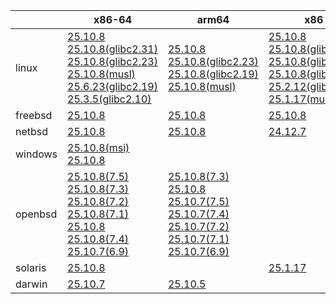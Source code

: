 ||x86-64|arm64|x86|armv7|ppc64le|armel|
| --- | --- | --- | --- | --- | --- | --- |
|linux|[25.10.8](https://github.com/roswell/sbcl_head/releases/download/25.10.8/sbcl-25.10.8-x86-64-linux-binary.tar.bz2)<br />[25.10.8(glibc2.31)](https://github.com/roswell/sbcl_head/releases/download/25.10.8/sbcl-25.10.8-x86-64-linux-glibc2.31-binary.tar.bz2)<br />[25.10.8(glibc2.23)](https://github.com/roswell/sbcl_head/releases/download/25.10.8/sbcl-25.10.8-x86-64-linux-glibc2.23-binary.tar.bz2)<br />[25.10.8(musl)](https://github.com/roswell/sbcl_head/releases/download/25.10.8/sbcl-25.10.8-x86-64-linux-musl-binary.tar.bz2)<br />[25.6.23(glibc2.19)](https://github.com/roswell/sbcl_head/releases/download/25.6.23/sbcl-25.6.23-x86-64-linux-glibc2.19-binary.tar.bz2)<br />[25.3.5(glibc2.10)](https://github.com/roswell/sbcl_head/releases/download/25.3.5/sbcl-25.3.5-x86-64-linux-glibc2.10-binary.tar.bz2)<br />|[25.10.8](https://github.com/roswell/sbcl_head/releases/download/25.10.8/sbcl-25.10.8-arm64-linux-binary.tar.bz2)<br />[25.10.8(glibc2.23)](https://github.com/roswell/sbcl_head/releases/download/25.10.8/sbcl-25.10.8-arm64-linux-glibc2.23-binary.tar.bz2)<br />[25.10.8(glibc2.19)](https://github.com/roswell/sbcl_head/releases/download/25.10.8/sbcl-25.10.8-arm64-linux-glibc2.19-binary.tar.bz2)<br />[25.10.8(musl)](https://github.com/roswell/sbcl_head/releases/download/25.10.8/sbcl-25.10.8-arm64-linux-musl-binary.tar.bz2)<br />|[25.10.8](https://github.com/roswell/sbcl_head/releases/download/25.10.8/sbcl-25.10.8-x86-linux-binary.tar.bz2)<br />[25.10.8(glibc2.31)](https://github.com/roswell/sbcl_head/releases/download/25.10.8/sbcl-25.10.8-x86-linux-glibc2.31-binary.tar.bz2)<br />[25.10.8(glibc2.23)](https://github.com/roswell/sbcl_head/releases/download/25.10.8/sbcl-25.10.8-x86-linux-glibc2.23-binary.tar.bz2)<br />[25.10.8(glibc2.19)](https://github.com/roswell/sbcl_head/releases/download/25.10.8/sbcl-25.10.8-x86-linux-glibc2.19-binary.tar.bz2)<br />[25.2.12(glibc2.10)](https://github.com/roswell/sbcl_head/releases/download/25.2.12/sbcl-25.2.12-x86-linux-glibc2.10-binary.tar.bz2)<br />[25.1.17(musl)](https://github.com/roswell/sbcl_head/releases/download/25.1.17/sbcl-25.1.17-x86-linux-musl-binary.tar.bz2)<br />|[25.10.7](https://github.com/roswell/sbcl_head/releases/download/25.10.7/sbcl-25.10.7-armv7-linux-binary.tar.bz2)<br />|[25.9.11](https://github.com/roswell/sbcl_head/releases/download/25.9.11/sbcl-25.9.11-ppc64le-linux-binary.tar.bz2)<br />[25.9.11(glibc2.23)](https://github.com/roswell/sbcl_head/releases/download/25.9.11/sbcl-25.9.11-ppc64le-linux-glibc2.23-binary.tar.bz2)<br />[25.9.11(glibc2.19)](https://github.com/roswell/sbcl_head/releases/download/25.9.11/sbcl-25.9.11-ppc64le-linux-glibc2.19-binary.tar.bz2)<br />|[25.1.17](https://github.com/roswell/sbcl_head/releases/download/25.1.17/sbcl-25.1.17-armel-linux-binary.tar.bz2)<br />|
|freebsd|[25.10.8](https://github.com/roswell/sbcl_head/releases/download/25.10.8/sbcl-25.10.8-x86-64-freebsd-binary.tar.bz2)<br />|[25.10.8](https://github.com/roswell/sbcl_head/releases/download/25.10.8/sbcl-25.10.8-arm64-freebsd-binary.tar.bz2)<br />|[25.10.8](https://github.com/roswell/sbcl_head/releases/download/25.10.8/sbcl-25.10.8-x86-freebsd-binary.tar.bz2)<br />||||
|netbsd|[25.10.8](https://github.com/roswell/sbcl_head/releases/download/25.10.8/sbcl-25.10.8-x86-64-netbsd-binary.tar.bz2)<br />|[25.10.8](https://github.com/roswell/sbcl_head/releases/download/25.10.8/sbcl-25.10.8-arm64-netbsd-binary.tar.bz2)<br />|[24.12.7](https://github.com/roswell/sbcl_head/releases/download/24.12.7/sbcl-24.12.7-x86-netbsd-binary.tar.bz2)<br />||||
|windows|[25.10.8(msi)](https://github.com/roswell/sbcl_head/releases/download/25.10.8/sbcl-25.10.8-x86-64-windows-binary.msi)<br />[25.10.8](https://github.com/roswell/sbcl_head/releases/download/25.10.8/sbcl-25.10.8-x86-64-windows-binary.tar.bz2)<br />||||||
|openbsd|[25.10.8(7.5)](https://github.com/roswell/sbcl_head/releases/download/25.10.8/sbcl-25.10.8-x86-64-openbsd-7.5-binary.tar.bz2)<br />[25.10.8(7.3)](https://github.com/roswell/sbcl_head/releases/download/25.10.8/sbcl-25.10.8-x86-64-openbsd-7.3-binary.tar.bz2)<br />[25.10.8(7.2)](https://github.com/roswell/sbcl_head/releases/download/25.10.8/sbcl-25.10.8-x86-64-openbsd-7.2-binary.tar.bz2)<br />[25.10.8(7.1)](https://github.com/roswell/sbcl_head/releases/download/25.10.8/sbcl-25.10.8-x86-64-openbsd-7.1-binary.tar.bz2)<br />[25.10.8](https://github.com/roswell/sbcl_head/releases/download/25.10.8/sbcl-25.10.8-x86-64-openbsd-binary.tar.bz2)<br />[25.10.8(7.4)](https://github.com/roswell/sbcl_head/releases/download/25.10.8/sbcl-25.10.8-x86-64-openbsd-7.4-binary.tar.bz2)<br />[25.10.7(6.9)](https://github.com/roswell/sbcl_head/releases/download/25.10.7/sbcl-25.10.7-x86-64-openbsd-6.9-binary.tar.bz2)<br />|[25.10.8(7.3)](https://github.com/roswell/sbcl_head/releases/download/25.10.8/sbcl-25.10.8-arm64-openbsd-7.3-binary.tar.bz2)<br />[25.10.8](https://github.com/roswell/sbcl_head/releases/download/25.10.8/sbcl-25.10.8-arm64-openbsd-binary.tar.bz2)<br />[25.10.7(7.5)](https://github.com/roswell/sbcl_head/releases/download/25.10.7/sbcl-25.10.7-arm64-openbsd-7.5-binary.tar.bz2)<br />[25.10.7(7.4)](https://github.com/roswell/sbcl_head/releases/download/25.10.7/sbcl-25.10.7-arm64-openbsd-7.4-binary.tar.bz2)<br />[25.10.7(7.2)](https://github.com/roswell/sbcl_head/releases/download/25.10.7/sbcl-25.10.7-arm64-openbsd-7.2-binary.tar.bz2)<br />[25.10.7(7.1)](https://github.com/roswell/sbcl_head/releases/download/25.10.7/sbcl-25.10.7-arm64-openbsd-7.1-binary.tar.bz2)<br />[25.10.7(6.9)](https://github.com/roswell/sbcl_head/releases/download/25.10.7/sbcl-25.10.7-arm64-openbsd-6.9-binary.tar.bz2)<br />|||||
|solaris|[25.10.8](https://github.com/roswell/sbcl_head/releases/download/25.10.8/sbcl-25.10.8-x86-64-solaris-binary.tar.bz2)<br />||[25.1.17](https://github.com/roswell/sbcl_head/releases/download/25.1.17/sbcl-25.1.17-x86-solaris-binary.tar.bz2)<br />||||
|darwin|[25.10.7](https://github.com/roswell/sbcl_head/releases/download/25.10.7/sbcl-25.10.7-x86-64-darwin-binary.tar.bz2)<br />|[25.10.5](https://github.com/roswell/sbcl_head/releases/download/25.10.5/sbcl-25.10.5-arm64-darwin-binary.tar.bz2)<br />|||||
